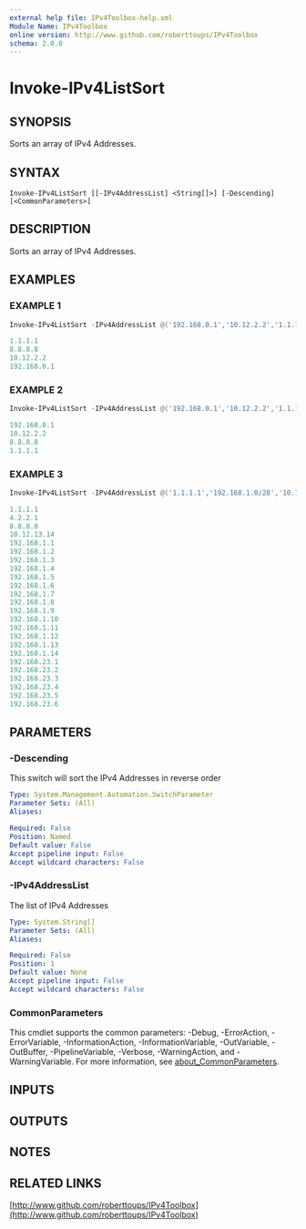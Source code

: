 ```yaml
---
external help file: IPv4Toolbox-help.xml
Module Name: IPv4Toolbox
online version: http://www.github.com/roberttoups/IPv4Toolbox
schema: 2.0.0
---
```


# Invoke-IPv4ListSort

## SYNOPSIS
Sorts an array of IPv4 Addresses.

## SYNTAX

```
Invoke-IPv4ListSort [[-IPv4AddressList] <String[]>] [-Descending] [<CommonParameters>]
```

## DESCRIPTION
Sorts an array of IPv4 Addresses.

## EXAMPLES

### EXAMPLE 1
```powershell
Invoke-IPv4ListSort -IPv4AddressList @('192.168.0.1','10.12.2.2','1.1.1.1','8.8.8.8')
```

```powershell
1.1.1.1
8.8.8.8
10.12.2.2
192.168.0.1    
```

### EXAMPLE 2
```powershell
Invoke-IPv4ListSort -IPv4AddressList @('192.168.0.1','10.12.2.2','1.1.1.1','8.8.8.8') -Descending
```

```powershell
192.168.0.1
10.12.2.2
8.8.8.8
1.1.1.1    
```

### EXAMPLE 3
```powershell
Invoke-IPv4ListSort -IPv4AddressList @('1.1.1.1','192.168.1.0/28','10.12.13.14','8.8.8.8','4.2.2.1','192.168.23.2/29')
```

```powershell
1.1.1.1
4.2.2.1
8.8.8.8
10.12.13.14
192.168.1.1
192.168.1.2
192.168.1.3
192.168.1.4
192.168.1.5
192.168.1.6
192.168.1.7
192.168.1.8
192.168.1.9
192.168.1.10
192.168.1.11
192.168.1.12
192.168.1.13
192.168.1.14
192.168.23.1
192.168.23.2
192.168.23.3
192.168.23.4
192.168.23.5
192.168.23.6    
```

## PARAMETERS

### -Descending
This switch will sort the IPv4 Addresses in reverse order

```yaml
Type: System.Management.Automation.SwitchParameter
Parameter Sets: (All)
Aliases:

Required: False
Position: Named
Default value: False
Accept pipeline input: False
Accept wildcard characters: False
```

### -IPv4AddressList
The list of IPv4 Addresses

```yaml
Type: System.String[]
Parameter Sets: (All)
Aliases:

Required: False
Position: 1
Default value: None
Accept pipeline input: False
Accept wildcard characters: False
```

### CommonParameters
This cmdlet supports the common parameters: -Debug, -ErrorAction, -ErrorVariable, -InformationAction, -InformationVariable, -OutVariable, -OutBuffer, -PipelineVariable, -Verbose, -WarningAction, and -WarningVariable. For more information, see [about_CommonParameters](http://go.microsoft.com/fwlink/?LinkID=113216).

## INPUTS

## OUTPUTS

## NOTES

## RELATED LINKS

[http://www.github.com/roberttoups/IPv4Toolbox](http://www.github.com/roberttoups/IPv4Toolbox)

